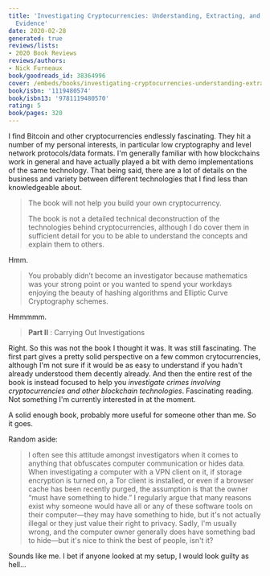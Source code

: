 ```yaml
---
title: 'Investigating Cryptocurrencies: Understanding, Extracting, and Analyzing Blockchain
  Evidence'
date: 2020-02-28
generated: true
reviews/lists:
- 2020 Book Reviews
reviews/authors:
- Nick Furneaux
book/goodreads_id: 38364996
cover: /embeds/books/investigating-cryptocurrencies-understanding-extracting-and-analyzing-blockchain-evidence.jpg
book/isbn: '1119480574'
book/isbn13: '9781119480570'
rating: 5
book/pages: 320
---
```

I find Bitcoin and other cryptocurrencies endlessly fascinating. They hit a number of my personal interests, in particular low cryptography and level network protocols/data formats. I'm generally familiar with how blockchains work in general and have actually played a bit with demo implementations of the same technology. That being said, there are a lot of details on the business and variety between different technologies that I find less than knowledgeable about.  

> The book will not help you build your own cryptocurrency.  
>
> The book is not a detailed technical deconstruction of the technologies behind cryptocurrencies, although I do cover them in sufficient detail for you to be able to understand the concepts and explain them to others.  

<!--more-->

Hmm.  

> You probably didn’t become an investigator because mathematics was your strong point or you wanted to spend your workdays enjoying the beauty of hashing algorithms and Elliptic Curve Cryptography schemes.  

Hmmmmm.  

>  **Part II** : Carrying Out Investigations

Right. So this was not the book I thought it was. It was still fascinating. The first part gives a pretty solid perspective on a few common crytocurrencies, although I'm not sure if it would be as easy to understand if you hadn't already understood them decently already. And then the entire rest of the book is instead focused to help you _investigate crimes involving cryptocurrencies and other blockchain technologies_. Fascinating reading. Not something I'm currently interested in at the moment.  

A solid enough book, probably more useful for someone other than me. So it goes.  

Random aside:  

> I often see this attitude amongst investigators when it comes to anything that obfuscates computer communication or hides data. When investigating a computer with a VPN client on it, if storage encryption is turned on, a Tor client is installed, or even if a browser cache has been recently purged, the assumption is that the owner “must have something to hide.” I regularly argue that many reasons exist why someone would have all or any of these software tools on their computer—they may have something to hide, but it's not actually illegal or they just value their right to privacy. Sadly, I'm usually wrong, and the computer owner generally does have something bad to hide—but it's nice to think the best of people, isn't it?  

Sounds like me. I bet if anyone looked at my setup, I would look guilty as hell...